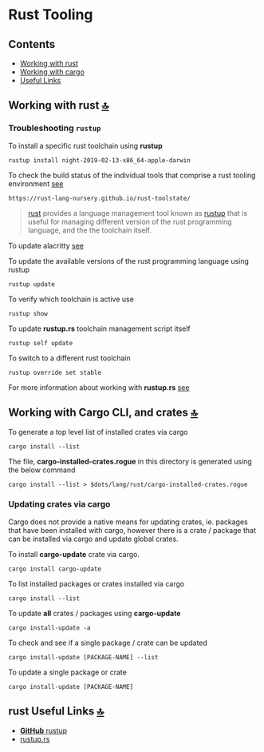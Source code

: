 # Rust Tooling

<a id="contents"></a>

## Contents

- [Working with rust](#working-with-rust)
- [Working with cargo](#working-with-cargo)
- [Useful Links](#rust-useful-links)

<a id="working-with-rust"></a>

## Working with rust [🔝](#contents)

### Troubleshooting `rustup`

To install a specific rust toolchain using **rustup**

```shell
rustup install night-2019-02-13-x86_64-apple-darwin
```

To check the build status of the individual tools that comprise a rust tooling environment [see](https://rust-lang-nursery.github.io/rust-toolstate)

```shell
https://rust-lang-nursery.github.io/rust-toolstate/
```

> [rust](https://www.rust-lang.org/en-US/) provides a language management tool known as [rustup](https://github.com/rust-lang-nursery/rustup.rs) that is useful for managing different version of the rust programming language, and the the toolchain itself.

To update alacritty [see](https://github.com/ipatch/dotfiles/wiki/terminal-emulator-Notes#upgrading-alacritty-on-macos)

To update the available versions of the rust programming language using rustup

```shell
rustup update
```

To verify which toolchain is active use

```shell
rustup show
```

To update **rustup.rs** toolchain management script itself

```shell
rustup self update
```

To switch to a different rust toolchain

```shell
rustup override set stable
```

For more information about working with **rustup.rs** [see](https://github.com/rust-lang-nursery/rustup.rs/)

<a id="working-with-cargo"></a>

## Working with Cargo CLI, and crates [🔝](#contents)

To generate a top level list of installed crates via cargo

```shell
cargo install --list
```

The file, **cargo-installed-crates.rogue** in this directory is generated using the below command

```shell
cargo install --list > $dots/lang/rust/cargo-installed-crates.rogue
```

<a id="updating-crates-with-cargo"></a>

### Updating crates via cargo

Cargo does not provide a native means for updating crates, ie. packages that have been installed with cargo, however there is a crate / package that can be installed via cargo and update global crates.

To install **cargo-update** crate via cargo.

```shell
cargo install cargo-update
```

To list installed packages or crates installed via cargo

```shell
cargo install --list
```

To update **all** crates / packages using **cargo-update**

```shell
cargo install-update -a
```

To check and see if a single package / crate can be updated

```shell
cargo install-update [PACKAGE-NAME] --list
```

To update a single package or crate

```shell
cargo install-update [PACKAGE-NAME]
```

<a id="rust-useful-links"></a>

## rust Useful Links [🔝](#contents)

- [**GitHub** rustup](https://github.com/rust-lang-nursery/rustup.rs)
- [rustup.rs](https://rustup.rs/)
